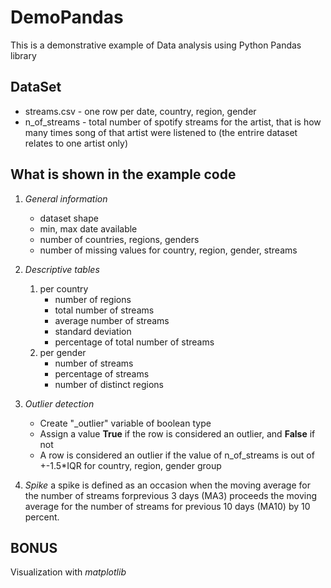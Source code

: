 # DemoPandas

This is a demonstrative example of Data analysis using Python Pandas library

## DataSet
- streams.csv - one row per date, country, region, gender
- n_of_streams - total number of spotify streams for the artist, that is how many times song of that artist were listened to (the entrire dataset relates to one artist only)


## What is shown in the example code
1. *General information*
    - dataset shape
    - min, max date available
    - number of countries, regions, genders
    - number of missing values for country, region, gender, streams

2. *Descriptive tables*
    1. per country
        - number of regions
        - total number of streams
        - average number of streams 
        - standard deviation  
        - percentage of total number of streams
    2. per gender
        - number of streams
        - percentage of streams
        - number of distinct regions

3. *Outlier detection*
    - Create  "_outlier" variable of boolean type
    - Assign a value **True** if the row is considered an outlier, and **False** if not
    - A row is considered an outlier if the value of n_of_streams is out of +-1.5*IQR for country, region, gender group

4. *Spike*
 a spike is defined as an occasion when the moving average for the number of streams forprevious 3 days (MA3) proceeds the moving average for the number of streams for previous 10 days (MA10) by 10 percent.

## BONUS
Visualization with *matplotlib*


